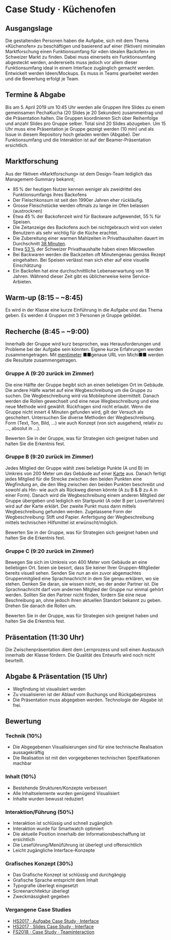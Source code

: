 # Case Study · Küchenofen

## Ausgangslage
Die gestaltenden Personen haben die Aufgabe, sich mit dem Thema «Küchenofen» zu beschäftigen und basierend auf einer (fiktiven) minimalen Marktforschung einen Funktionsumfang für «den idealen Backofen» im Schweizer Markt zu finden. Dabei muss einerseits ein Funktionsumfang abgesteckt werden, andererseits muss jedoch vor allem dieser Funktionsumfang ideal in einem Interface zugänglich gemacht werden.  
Entwickelt werden Ideen/Mockups. Es muss in Teams gearbeitet werden und die Bewertung erfolgt je Team.

## Termine & Abgabe
Bis am 5. April 2019 um 10:45 Uhr werden alle Gruppen Ihre Slides zu einem gemeinsamen PechaKucha (20 Slides je 20 Sekunden) zusammentrag und die Präsentation halten. Die Gruppen koordinieren Sich über Reihenfolge und anzahl Slides pro Gruppe selber. Total sind 20 Slides abzugeben.
Um 15 Uhr muss eine Präsentation je Gruppe gezeigt werden (10 min) und als Issue in diesem Repository hoch geladen werden (Abgabe). Der Funktionsumfang und die Interaktion ist auf der Beamer-Präsentation ersichtlich.  

## Marktforschung
Aus der fiktiven «Marktforschung» ist dem Design-Team lediglich das Management-Summary bekannt;
* 85 % der heutigen Nutzer kennen weniger als zweidrittel des Funktionsumfangs ihres Backofens
* Der Fleischkonsum ist seit den 1990er Jahren eher rückläufig.
* Grosse Fleischstücke werden oftmals zu lange im Ofen belassen (austrocknen)
* Etwa 45 % der Backofenzeit wird für Backware aufgewendet, 55 % für Speisen.
* Die Zeitanzeige des Backofens auch bei nichtgebrauch wird von vielen Benutzern als sehr wichtig für die Küche erachtet.
* Die Zubereitung einer warmen Mahlzeiten in Privathaushalten dauert im Durchschnitt [38 Minuten](https://www.bag.admin.ch/dam/bag/de/dokumente/npp/ernaehrung-bewegung/moseb/bereich-2/ind-2-6.pdf.download.pdf/ind-2-6-de.pdf). 
* Etwa [53 %](https://de.statista.com/statistik/daten/studie/387376/umfrage/umfrage-in-der-schweiz-zum-besitz-von-haushaltsgeraeten/) der Schweizer Privathaushalte haben einen Mikrowellen
* Bei Backwaren werden die Backzeiten oft Minutengenau gemäss Rezept eingehalten. Bei Speisen verlässt man sich eher auf eine visuelle Einschätzung
* Ein Backofen hat eine durchschnittliche Lebenserwartung von 18 Jahren. Während dieser Zeit gibt es üblicherweise keine Service-Arbieten.

## Warm-up (8:15 – ~8:45)
Es wird in der Klasse eine kurze Einführung in die Aufgabe und das Thema geben. Es werden 4 Gruppen mit 3 Personen je Gruppe gebildet.

## Recherche (8:45 – ~9:00)
Innerhalb der Gruppe wird kurz besprochen, was Herausforderungen und Probleme bei der Aufgabe sein könnten. Eigene kurze Erfahrungen werden zusammengetragen. Mit [mentimeter](https://www.mentimeter.com/) ■■genaue URL von Michi■■ werden die Resultate zusammengetragen. 


### Gruppe A (9:20 zurück im Zimmer)
Die eine Hälfte der Gruppe begibt sich an einen beliebigen Ort im Gebäude. Die andere Hälfe wartet auf eine Wegbeschreibung um die Gruppe zu suchen. Die Wegbeschreibung wird via Mobilephone übermittelt. Danach werden die Rollen gewechselt und eine neue Wegbeschreibung und eine neue Methode wird gewählt. Rückfragen sind nicht erlaubt. Wenn die Gruppe nicht innert 4 Minuten gefunden wird, gilt der Versuch als gescheitert. Untersuchen Sie diverse Methoden der Wegbeschreibung. Form (Text, Ton, Bild, ...) wie auch Konzept (von sich ausgehend, relativ zu ..., absolut in ...).

Bewerten Sie in der Gruppe, was für Strategien sich geeignet haben und halten Sie die Erkentnis fest.

### Gruppe B (9:20 zurück im Zimmer)
Jedes Mitglied der Gruppe wählt zwei beliebige Punkte (A und B) im Umkreis von 200 Meter um das Gebäude auf einer [Karte](https://www.openstreetmap.org/search?query=schule%20f%C3%BCr%20gestaltung%20z%C3%BCrich#map=19/47.38500/8.53297) aus. Danach fertigt jedes Mitglied für die Strecke zwischen den beiden Punkten eine Wegfindung an, die den Weg zwischen den beiden Punkten beschreibt und sowohl als Hin- wie auch als Rückweg dienen könnte (A zu B & B zu A in einer Form). Danach wird die Wegbeschreibung einem anderen Mitglied der Gruppe übergeben und lediglich ein Startpunkt (A oder B per Losverfahren) wird auf der Karte erklärt. Der zweite Punkt muss dann mittels Wegbeschreibung gefunden werden. Zugelassene Form der Wegbeschreibung: Stift und Papier. Anfertigung der Wegbeschreibung mittels technischen Hilfsmittel ist erwünscht/möglich.

Bewerten Sie in der Gruppe, was für Strategien sich geeignet haben und halten Sie die Erkentnis fest.

### Gruppe C (9:20 zurück im Zimmer)
Bewegen Sie sich im Umkreis von 400 Meter vom Gebäude an eine beliebigen Ort. Seien sie besort, dass Sie keiner Ihrer Gruppen-Mitglieder bereits visuell sehen. Senden Sie nun an ein zuvor abgemachtes Gruppenmitglied eine Sprachnachricht in dem Sie genau erklären, wo sie stehen. Denken Sie daran, sie wissen nicht, wo der ander Partner ist. Die Sprachnachricht darf vom andernen Mitglied der Gruppe nur einmal gehört werden. Sollten Sie den Partner nicht finden, fordern Sie eine neue Beschreibung an, ohne jedoch ihren aktuellen Standort bekannt zu geben. Drehen Sie danach die Rollen um.

Bewerten Sie in der Gruppe, was für Strategien sich geeignet haben und halten Sie die Erkentnis fest.



## Präsentation (11:30 Uhr)
Die Zwischenpräsentation dient dem Lernprozess und soll einen Austausch innerhalb der Klasse fördern. Die Qualität des Entwurfs wird noch nicht beurteilt.


## Abgabe & Präsentation (15 Uhr)
* Wegfindung ist visualisiert werden
* Zu visualisieren ist der Ablauf vom Buchungs und Rückgabeprozess
* Die Präsentation muss abgegeben werden. Technologie der Abgabe ist frei.


## Bewertung
### Technik (10%)
* Die Abgegebenen Visualisierungen sind für eine technische Realisation aussagekräftig
* Die Realisation ist mit den vorgegebenen technischen Spezifikationen machbar

### Inhalt (10%)
* Bestehende Strukturen/Konzepte verbessert
* Alle Inhaltselemente wurden genügend Visualisiert
* Inhalte wurden bewusst reduziert

### Interaktion/Führung (50%)
* Interaktion ist schlüssig und schnell zugänglich
* Interaktion wurde für Smartwatch optimiert
* Die aktuelle Position innerhalb der Informationsbeschaffung ist ersichtlich
* Die Leseführung/Menüführung ist überlegt und offensichtlich
* Leicht zugängliche Interface-Konzepte

### Grafisches Konzept (30%)
* Das Grafische Konzept ist schlüssig und durchgängig
* Grafische Sprache entspricht dem Inhalt
* Typografie überlegt eingesetzt
* Screenarchitektur überlegt
* Zweckmässigkeit gegeben



### Vergangene Case Studies
* [HS2017 · Aufgabe Case Study · Interface](https://signalwerk.github.io/IAD.LAB.DOC/exercise-case-study/)
* [HS2017 · Slides Case Study · Interface](https://signalwerk.github.io/IAD.LAB.SLD/data/2017/KW45-case-study/)
* [FS2018 · Case Study · Teaminteraction](https://github.com/logrinto/IAD2017.nextpad)
